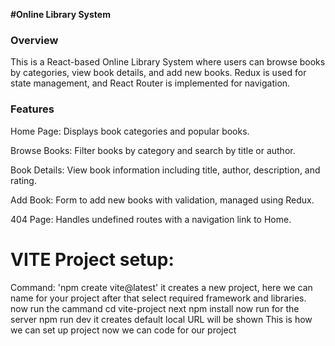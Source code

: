**#Online Library System**

### **Overview**

This is a React-based Online Library System where users can browse books by categories, view book details, and add new books. Redux is used for state management, and React Router is implemented for navigation.

### **Features**

Home Page: Displays book categories and popular books.

Browse Books: Filter books by category and search by title or author.

Book Details: View book information including title, author, description, and rating.

Add Book: Form to add new books with validation, managed using Redux.

404 Page: Handles undefined routes with a navigation link to Home.

# VITE Project setup:

Command: 'npm create vite@latest' it creates a new project, here we can name for your project after that select required framework and libraries.
now run the cammand cd vite-project
next npm install
now run for the server npm run dev it creates default local URL will be shown
 This is how we can set up project now we can code for our project 


